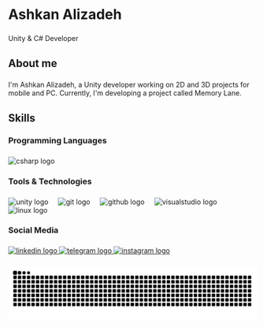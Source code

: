 <h1 align="left">Ashkan Alizadeh</h1>

###

<p align="left">Unity & C# Developer</p>

###

<h2 align="left">About me</h2>

###

<p align="left">I'm Ashkan Alizadeh, a Unity developer working on 2D and 3D projects for mobile and PC. Currently, I'm developing a project called Memory Lane.</p>

###

<h2 align="left">Skills</h2>

###

<h3 align="left">Programming Languages</h3>

###

<div align="left">
  <img src="https://skillicons.dev/icons?i=cs" height="40" alt="csharp logo"  />
</div>

###

<h3 align="left">Tools & Technologies</h3>

###

<div align="left">
  <img src="https://skillicons.dev/icons?i=unity" height="40" alt="unity logo"  />
  <img width="12" />
  <img src="https://skillicons.dev/icons?i=git" height="40" alt="git logo"  />
  <img width="12" />
  <img src="https://skillicons.dev/icons?i=github" height="40" alt="github logo"  />
  <img width="12" />
  <img src="https://skillicons.dev/icons?i=visualstudio" height="40" alt="visualstudio logo"  />
  <img width="12" />
  <img src="https://skillicons.dev/icons?i=linux" height="40" alt="linux logo"  />
</div>

###

<h3 align="left">Social Media</h3>

###

<div align="left">
  <a href="https://www.linkedin.com/in/ali-alizadeh-b6b82a383?utm_source=share&utm_campaign=share_via&utm_content=profile&utm_medium=ios_app" target="_blank">
    <img src="https://img.shields.io/static/v1?message=LinkedIn&logo=linkedin&label=&color=0077B5&logoColor=white&labelColor=&style=flat" height="30" alt="linkedin logo"  />
  </a>
  <a href="https://t.me/xet4u" target="_blank">
    <img src="https://img.shields.io/static/v1?message=Telegram&logo=telegram&label=&color=2CA5E0&logoColor=white&labelColor=&style=flat" height="30" alt="telegram logo"  />
  </a>
  <a href="https://www.instagram.com/zet3u?igsh=Ymx2Zmx3ajZsZHgw&utm_source=qr" target="_blank">
    <img src="https://img.shields.io/static/v1?message=Instagram&logo=instagram&label=&color=E4405F&logoColor=white&labelColor=&style=flat" height="30" alt="instagram logo"  />
  </a>
</div>

###

<img src="https://raw.githubusercontent.com/as1hkan/as1hkan/output/snake.svg" alt="Snake animation" />

###
